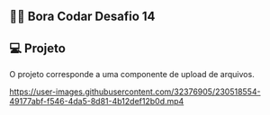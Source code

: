 ## 🧑‍🚀 Bora Codar Desafio 14

## 💻 Projeto

O projeto corresponde a uma componente de upload de arquivos.

https://user-images.githubusercontent.com/32376905/230518554-49177abf-f546-4da5-8d81-4b12def12b0d.mp4

